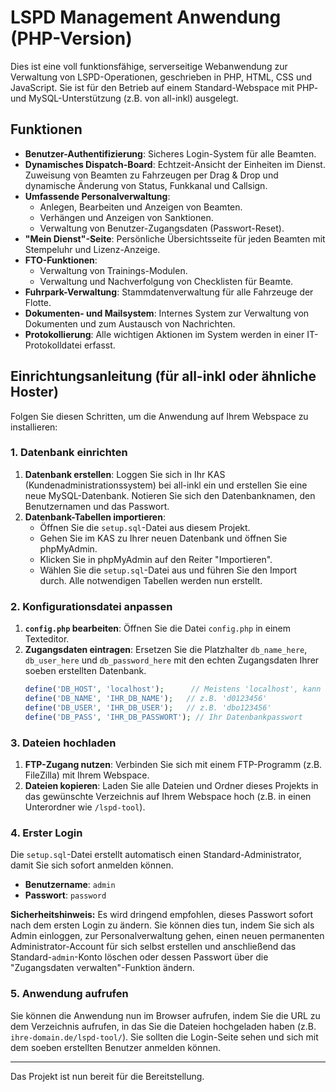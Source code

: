 # LSPD Management Anwendung (PHP-Version)

Dies ist eine voll funktionsfähige, serverseitige Webanwendung zur Verwaltung von LSPD-Operationen, geschrieben in PHP, HTML, CSS und JavaScript. Sie ist für den Betrieb auf einem Standard-Webspace mit PHP- und MySQL-Unterstützung (z.B. von all-inkl) ausgelegt.

## Funktionen

*   **Benutzer-Authentifizierung**: Sicheres Login-System für alle Beamten.
*   **Dynamisches Dispatch-Board**: Echtzeit-Ansicht der Einheiten im Dienst. Zuweisung von Beamten zu Fahrzeugen per Drag & Drop und dynamische Änderung von Status, Funkkanal und Callsign.
*   **Umfassende Personalverwaltung**:
    *   Anlegen, Bearbeiten und Anzeigen von Beamten.
    *   Verhängen und Anzeigen von Sanktionen.
    *   Verwaltung von Benutzer-Zugangsdaten (Passwort-Reset).
*   **"Mein Dienst"-Seite**: Persönliche Übersichtsseite für jeden Beamten mit Stempeluhr und Lizenz-Anzeige.
*   **FTO-Funktionen**:
    *   Verwaltung von Trainings-Modulen.
    *   Verwaltung und Nachverfolgung von Checklisten für Beamte.
*   **Fuhrpark-Verwaltung**: Stammdatenverwaltung für alle Fahrzeuge der Flotte.
*   **Dokumenten- und Mailsystem**: Internes System zur Verwaltung von Dokumenten und zum Austausch von Nachrichten.
*   **Protokollierung**: Alle wichtigen Aktionen im System werden in einer IT-Protokolldatei erfasst.

## Einrichtungsanleitung (für all-inkl oder ähnliche Hoster)

Folgen Sie diesen Schritten, um die Anwendung auf Ihrem Webspace zu installieren:

### 1. Datenbank einrichten

1.  **Datenbank erstellen**: Loggen Sie sich in Ihr KAS (Kundenadministrationssystem) bei all-inkl ein und erstellen Sie eine neue MySQL-Datenbank. Notieren Sie sich den Datenbanknamen, den Benutzernamen und das Passwort.
2.  **Datenbank-Tabellen importieren**:
    *   Öffnen Sie die `setup.sql`-Datei aus diesem Projekt.
    *   Gehen Sie im KAS zu Ihrer neuen Datenbank und öffnen Sie phpMyAdmin.
    *   Klicken Sie in phpMyAdmin auf den Reiter "Importieren".
    *   Wählen Sie die `setup.sql`-Datei aus und führen Sie den Import durch. Alle notwendigen Tabellen werden nun erstellt.

### 2. Konfigurationsdatei anpassen

1.  **`config.php` bearbeiten**: Öffnen Sie die Datei `config.php` in einem Texteditor.
2.  **Zugangsdaten eintragen**: Ersetzen Sie die Platzhalter `db_name_here`, `db_user_here` und `db_password_here` mit den echten Zugangsdaten Ihrer soeben erstellten Datenbank.
    ```php
    define('DB_HOST', 'localhost');      // Meistens 'localhost', kann bei all-inkl abweichen.
    define('DB_NAME', 'IHR_DB_NAME');   // z.B. 'd0123456'
    define('DB_USER', 'IHR_DB_USER');   // z.B. 'dbo123456'
    define('DB_PASS', 'IHR_DB_PASSWORT'); // Ihr Datenbankpasswort
    ```

### 3. Dateien hochladen

1.  **FTP-Zugang nutzen**: Verbinden Sie sich mit einem FTP-Programm (z.B. FileZilla) mit Ihrem Webspace.
2.  **Dateien kopieren**: Laden Sie alle Dateien und Ordner dieses Projekts in das gewünschte Verzeichnis auf Ihrem Webspace hoch (z.B. in einen Unterordner wie `/lspd-tool`).

### 4. Erster Login

Die `setup.sql`-Datei erstellt automatisch einen Standard-Administrator, damit Sie sich sofort anmelden können.

*   **Benutzername**: `admin`
*   **Passwort**: `password`

**Sicherheitshinweis:** Es wird dringend empfohlen, dieses Passwort sofort nach dem ersten Login zu ändern. Sie können dies tun, indem Sie sich als Admin einloggen, zur Personalverwaltung gehen, einen neuen permanenten Administrator-Account für sich selbst erstellen und anschließend das Standard-`admin`-Konto löschen oder dessen Passwort über die "Zugangsdaten verwalten"-Funktion ändern.

### 5. Anwendung aufrufen

Sie können die Anwendung nun im Browser aufrufen, indem Sie die URL zu dem Verzeichnis aufrufen, in das Sie die Dateien hochgeladen haben (z.B. `ihre-domain.de/lspd-tool/`). Sie sollten die Login-Seite sehen und sich mit dem soeben erstellten Benutzer anmelden können.

---
Das Projekt ist nun bereit für die Bereitstellung.